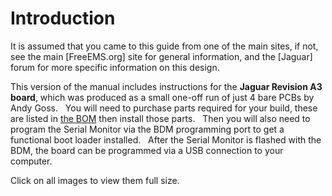 # Introduction

It is assumed that you came to this guide from one of the main sites, if not, see the main [FreeEMS.org] site for general information, and the [Jaguar] forum for more specific information on this design.

This version of the manual includes instructions for the **Jaguar Revision A3 board**, which was produced as a small one-off run of just 4 bare PCBs by Andy Goss. &nbsp; You will need to purchase parts required for your build, these are listed in [the BOM](#using_bom) then install those parts. &nbsp; Then you will also need to program the Serial Monitor via the BDM programming port to get a functional boot loader installed. &nbsp; After the Serial Monitor is flashed with the BDM, the board can be programmed via a USB connection to your computer.

Click on all images to view them full size.

